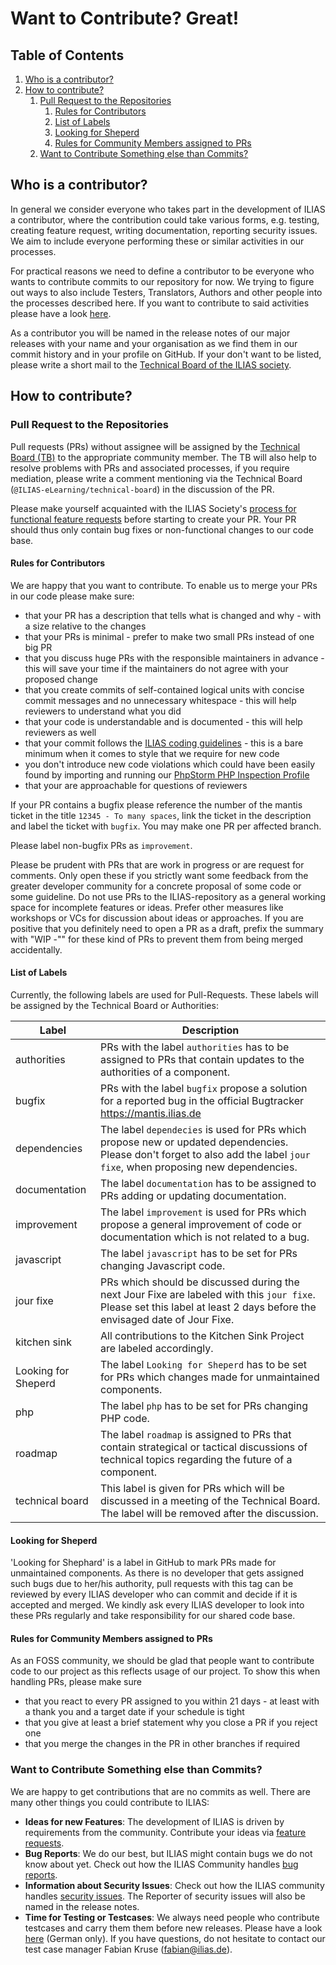 # Want to Contribute? Great!

## Table of Contents

<!-- MarkdownTOC depth=0 autolink="true" bracket="round" autoanchor="true" style="ordered" indent="   " -->

1. [Who is a contributor?](#who-is-a-contributor)
1. [How to contribute?](#how-to-contribute)
   1. [Pull Request to the Repositories](#pull-request-to-the-repositories)
      1. [Rules for Contributors](#rules-for-contributors)
      1. [List of Labels](#list-of-labels)
      1. [Looking for Sheperd](#looking-for-sheperd)
      1. [Rules for Community Members assigned to PRs](#rules-for-community-members-assigned-to-prs)
   1. [Want to Contribute Something else than Commits?](#want-to-contribute-something-else-than-commits)

<!-- /MarkdownTOC -->

<a name="who-is-a-contributor"></a>
## Who is a contributor?

In general we consider everyone who takes part in the development of ILIAS a
contributor, where the contribution could take various forms, e.g. testing,
creating feature request, writing documentation, reporting security issues. We
aim to include everyone performing these or similar activities in our processes.

For practical reasons we need to define a contributor to be everyone who wants
to contribute commits to our repository for now. We trying to figure out ways to
also include Testers, Translators, Authors and other people into the processes
described here. If you want to contribute to said activities please have a look
[here](contributing.md).

As a contributor you will be named in the release notes of our major releases
with your name and your organisation as we find them in our commit history and
in your profile on GitHub. If your don't want to be listed, please write a short
mail to the [Technical Board of the ILIAS society](mailto:tb@lists.ilias.de).

<a name="how-to-contribute"></a>
## How to contribute?

<a name="pull-request-to-the-repositories"></a>
### Pull Request to the Repositories

Pull requests (PRs) without assignee will be assigned by the [Technical Board
(TB)](https://docu.ilias.de/goto.php?target=grp_5089&client_id=docu) to the
appropriate community member. The TB will also help to resolve problems with PRs and
associated processes, if you require mediation, please write a comment mentioning
via the Technical Board (`@ILIAS-eLearning/technical-board`) in the discussion
of the PR.

Please make yourself acquainted with the ILIAS Society's [process for
functional feature requests](https://docu.ilias.de/goto_docu_wiki_wpage_788_1357.html)
before starting to create your PR. Your PR should thus only contain bug fixes or
non-functional changes to our code base.

<a name="rules-for-contributors"></a>
#### Rules for Contributors

We are happy that you want to contribute. To enable us to merge your PRs in our
code please make sure:

* that your PR has a description that tells what is changed and why - with a
  size relative to the changes
* that your PRs is minimal - prefer to make two small PRs instead of one big PR
* that you discuss huge PRs with the responsible maintainers in advance - this
  will save your time if the maintainers do not agree with your proposed change
* that you create commits of self-contained logical units with concise commit
  messages and no unnecessary whitespace - this will help reviewers to
  understand what you did
* that your code is understandable and is documented - this will help
  reviewers as well
* that your commit follows the [ILIAS coding
  guidelines](https://docu.ilias.de/goto_docu_pg_202_42.html) - this is a
  bare minimum when it comes to style that we require for new code
* you don't introduce new code violations which could have been easily found by
  importing and running our
  [PhpStorm PHP Inspection Profile](./inspection-configs/php-storm-php-inspections.xml)
* that your are approachable for questions of reviewers

If your PR contains a bugfix please reference the number of the mantis ticket
in the title `12345 - To many spaces`, link the ticket in the description and
label the ticket with `bugfix`. You may make one PR per affected branch.

Please label non-bugfix PRs as `improvement`.

Please be prudent with PRs that are work in progress or are request for comments.
Only open these if you strictly want some feedback from the greater developer
community for a concrete proposal of some code or some guideline. Do not use PRs
to the ILIAS-repository as a general working space for incomplete features or ideas.
Prefer other measures like workshops or VCs for discussion about ideas or approaches.
If you are positive that you definitely need to open a PR as a draft, prefix the
summary with "WIP -"" for these kind of PRs to prevent them from being merged
accidentally.

<a name="list-of-labels"></a>
#### List of Labels

Currently, the following labels are used for Pull-Requests. These labels will
be assigned by the Technical Board or Authorities:

| Label           | Description                                                                                                                                                               |
|-----------------|---------------------------------------------------------------------------------------------------------------------------------------------------------------------------|
| authorities     | PRs with the label `authorities` has to be assigned to PRs that contain updates to the authorities of a component.
| bugfix          | PRs with the label `bugfix` propose a solution for a reported bug in the official Bugtracker https://mantis.ilias.de                                                      |
| dependencies    | The label `dependecies` is used for PRs which propose new or updated dependencies. Please don't forget to also add the label `jour fixe`, when proposing new dependencies.|
| documentation   | The label `documentation` has to be assigned to PRs adding or updating documentation.                                                                                     |
| improvement     | The label `improvement` is used for PRs which propose a general improvement of code or documentation which is not related to a bug.                                       |
| javascript      | The label `javascript` has to be set for PRs changing Javascript code.                                                                                                    |
| jour fixe       | PRs which should be discussed during the next Jour Fixe are labeled with this `jour fixe`. Please set this label at least 2 days before the envisaged date of Jour Fixe.  |
| kitchen sink    | All contributions to the Kitchen Sink Project are labeled accordingly.                                                                                                    |
| Looking for Sheperd | The label `Looking for Sheperd` has to be set for PRs which changes made for unmaintained components.                                                      |
| php             | The label `php` has to be set for PRs changing PHP code.                                                                                                                  |
| roadmap         | The label `roadmap` is assigned to PRs that contain strategical or tactical discussions of technical topics regarding the future of a component.                          |
| technical board | This label is given for PRs which will be discussed in a meeting of the Technical Board. The label will be removed after the discussion.                                  |

<a name="looking-for-sheperd"></a>
#### Looking for Sheperd

'Looking for Shephard' is a label in GitHub to mark PRs made for unmaintained components. As there is no developer that gets assigned such bugs due to her/his authority, pull requests with this tag can be reviewed by every ILIAS developer who can commit and decide if it is accepted and merged. We kindly ask every ILIAS developer to look into these PRs regularly and take responsibility for our shared code base.

<a name="rules-for-community-members-assigned-to-prs"></a>
#### Rules for Community Members assigned to PRs

As an FOSS community, we should be glad that people want to contribute code to
our project as this reflects usage of our project. To show this when handling
PRs, please make sure

* that you react to every PR assigned to you within 21 days - at least
  with a thank you and a target date if your schedule is tight
* that you give at least a brief statement why you close a PR if you reject one
* that you merge the changes in the PR in other branches if required

<a name="want-to-contribute-something-else-than-commits"></a>
### Want to Contribute Something else than Commits?

We are happy to get contributions that are no commits as well. There are many
other things you could contribute to ILIAS:

* **Ideas for new Features**: The development of ILIAS is driven by requirements
  from the community. Contribute your ideas via [feature requests](https://docu.ilias.de/goto.php?target=wiki_5307&client_id=docu#ilPageTocA119).
* **Bug Reports**: We do our best, but ILIAS might contain bugs we do not know
  about yet. Check out how the ILIAS Community handles [bug reports](https://docu.ilias.de/goto.php?target=wiki_5307&client_id=docu#ilPageTocA115).
* **Information about Security Issues**: Check out how the ILIAS community
  handles [security issues](https://docu.ilias.de/goto.php?target=wiki_5307&client_id=docu#ilPageTocA112).
  The Reporter of security issues will also be named in the release notes.
* **Time for Testing or Testcases**: We always need people who contribute
  testcases and carry them them before new releases. Please have a look
  [here](https://docu.ilias.de/goto_docu_pg_64423_4793.html) (German only).
  If you have questions, do not hesitate to contact our test case
  manager Fabian Kruse (fabian@ilias.de).
